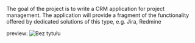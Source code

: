 
The goal of the project is to write a CRM application for project management.
The application will provide a fragment of the functionality offered by dedicated solutions of this type, e.g. Jira, Redmine

preview:
![Bez tytułu](https://user-images.githubusercontent.com/45847111/79902214-63174000-8411-11ea-888e-73c3765f797d.png)
